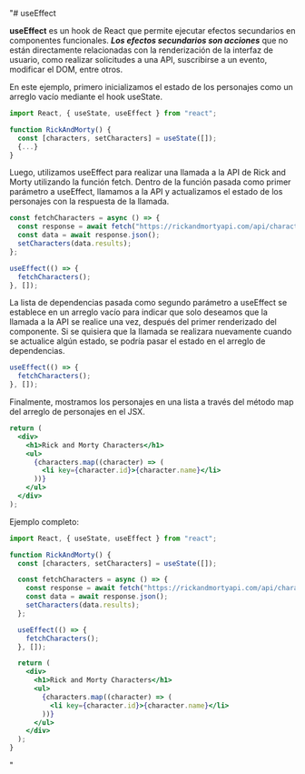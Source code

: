 "# useEffect

**useEffect** es un hook de React que permite ejecutar efectos secundarios en componentes funcionales. **_Los efectos secundarios son acciones_** que no están directamente relacionadas con la renderización de la interfaz de usuario, como realizar solicitudes a una API, suscribirse a un evento, modificar el DOM, entre otros.

En este ejemplo, primero inicializamos el estado de los personajes como un arreglo vacío mediante el hook useState.

```jsx
import React, { useState, useEffect } from "react";

function RickAndMorty() {
  const [characters, setCharacters] = useState([]);
  {...}
}
```

Luego, utilizamos useEffect para realizar una llamada a la API de Rick and Morty utilizando la función fetch. Dentro de la función pasada como primer parámetro a useEffect, llamamos a la API y actualizamos el estado de los personajes con la respuesta de la llamada.

```jsx
const fetchCharacters = async () => {
  const response = await fetch("https://rickandmortyapi.com/api/character");
  const data = await response.json();
  setCharacters(data.results);
};

useEffect(() => {
  fetchCharacters();
}, []);
```

La lista de dependencias pasada como segundo parámetro a useEffect se establece en un arreglo vacío para indicar que solo deseamos que la llamada a la API se realice una vez, después del primer renderizado del componente. Si se quisiera que la llamada se realizara nuevamente cuando se actualice algún estado, se podría pasar el estado en el arreglo de dependencias.

```jsx
useEffect(() => {
  fetchCharacters();
}, []);
```

Finalmente, mostramos los personajes en una lista a través del método map del arreglo de personajes en el JSX.

```jsx
return (
  <div>
    <h1>Rick and Morty Characters</h1>
    <ul>
      {characters.map((character) => (
        <li key={character.id}>{character.name}</li>
      ))}
    </ul>
  </div>
);
```

Ejemplo completo:

```jsx
import React, { useState, useEffect } from "react";

function RickAndMorty() {
  const [characters, setCharacters] = useState([]);

  const fetchCharacters = async () => {
    const response = await fetch("https://rickandmortyapi.com/api/character");
    const data = await response.json();
    setCharacters(data.results);
  };

  useEffect(() => {
    fetchCharacters();
  }, []);

  return (
    <div>
      <h1>Rick and Morty Characters</h1>
      <ul>
        {characters.map((character) => (
          <li key={character.id}>{character.name}</li>
        ))}
      </ul>
    </div>
  );
}
```

"
